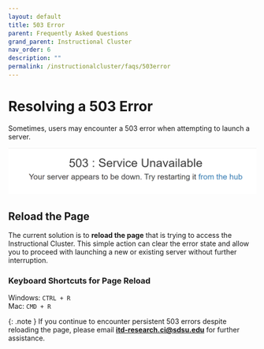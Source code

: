```yaml
---
layout: default
title: 503 Error
parent: Frequently Asked Questions
grand_parent: Instructional Cluster
nav_order: 6
description: ""
permalink: /instructionalcluster/faqs/503error
---
```


# Resolving a 503 Error
Sometimes, users may encounter a 503 error when attempting to launch a server.

![Example 503 Error](/images/instructionalcluster/faq-503error.png)

## Reload the Page
The current solution is to **reload the page** that is trying to access the Instructional Cluster. This simple action can clear the error state and allow you to proceed with launching a new or existing server without further interruption.

### Keyboard Shortcuts for Page Reload

Windows: `CTRL + R`<br/>
Mac: `CMD + R`

{: .note }
If you continue to encounter persistent 503 errors despite reloading the page, please email **itd-research.ci@sdsu.edu** for further assistance.